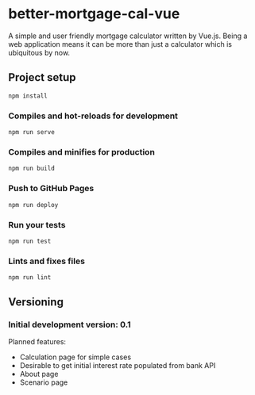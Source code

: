 # better-mortgage-cal-vue
A simple and user friendly mortgage calculator written by Vue.js. Being a web application means it can be more than just a calculator which is ubiquitous by now.

## Project setup
```
npm install
```

### Compiles and hot-reloads for development
```
npm run serve
```

### Compiles and minifies for production
```
npm run build
```

### Push to GitHub Pages
```
npm run deploy
```

### Run your tests
```
npm run test
```

### Lints and fixes files
```
npm run lint
```

## Versioning
### Initial development version: 0.1
Planned features:
* Calculation page for simple cases
* Desirable to get initial interest rate populated from bank API
* About page
* Scenario page
